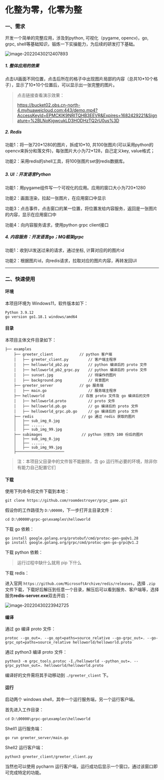 # 化整为零，化零为整

### 一、需求

开发一个简单的完整应用，涉及到python, 可视化（pygame, opencv)，go, grpc, shell等基础知识，锻炼一下实操能力，为后续的研发打下基础。

![image-20220430212407893](https://s2.loli.net/2022/04/30/wGQkuU5TC9t8P2i.png)

##### 1. 整体应用的效果

点击UI画面不同位置，点击后所在的格子中出现图片局部的内容（总共10\*10个格子），显示了10\*10个位置后，可以显示出一张完整的图片。

> 点击链接查看演示效果：
>
> https://bucket02.obs.cn-north-4.myhuaweicloud.com:443/demo.mp4?AccessKeyId=EPMCKIK9NRITQHB3EEVR&Expires=1682429221&Signature=%2BLNoKjgwcukLD3HODHzTQ2rU0us%3D



##### 2. Redis

功能1：将一张720\*1280的图片，拆成10\*10, 共100张图片(可以采用python的opencv来拆分和落文件)，每张图片大小为72\*128，自己定义key, value格式；

功能2：采用redis的shell工具，将100张图片set到redis数据库。

### 

##### 3. UI：开发语言Python

功能1：用pygame组件写一个可视化的应用。应用的窗口大小为720*1280

功能2：画面渲染，拉起一张图片，在应用窗口中显示 

功能3：点击事件，点击窗口的某一位置，将位置发给内容服务，返回是一张图片的内容，显示在应用窗口中

功能4：向内容服务请求，使用python grpc client接口



##### 4. 内容服务：开发语言go；MQ框架grpc

功能1：收到UI发送过来的请求，通过坐标, 计算对应的的图片id

功能2：根据图片id，向redis请求，拉取对应的图片内容，再转发回UI



---

### 二、快速使用

#### 环境

本项目环境为 Windows11，软件版本如下：

~~~
Python 3.9.12
go version go1.18.1 windows/amd64
~~~



#### 目录

本项目主体文件目录如下：

~~~
├── examples
    ├── greeter_client            // python 客户端
    │   ├── greeter_client.py         // 客户端主程序
    │   ├── helloworld_pb2.py         // python 编译后的 proto 文件
    │   ├── helloworld_pb2_grpc.py    // python 编译后的 proto 文件
    │   ├── sunset.jpg                // 待操作的图片
    │   ├── background.png            // 背景图片
    ├── greeter_server            // go 服务端
    │   ├── main.go                   // 服务端主程序
    ├── helloworld                // 存放 proto 文件及 go 编译后的文件
    │   ├── helloworld.proto          // proto 文件
    │   ├── helloworld.pb.go          // go 编译后的 proto 文件
    │   ├── helloworld_grpc.pb.go     // go 编译后的 proto 文件
    ├── redis                      // go 通过 redis 获取的图片
    │   ├── sub_img_0.jpg
    │   ├── ......
    │   ├── sub_img_99.jpg
    ├── subimages                  // python 分割为 100 份后的图片
    │   ├── sub_img_0.jpg
    │   ├── ......
    │   ├── sub_img_99.jpg
    ├──────────────────────
~~~

> 注：本项目父目录中的文件皆不能删除，含 go 运行所必要的环境，除非你有能力自己配置它们



#### 下载

使用下列命令将文件下载到本地：

~~~
git clone https://github.com/roomdestroyer/grpc_game.git
~~~

假设你的工作路径为 `D:\00000`，下一步打开主目录文件：

~~~
cd D:\00000\grpc-go\examples\helloworld
~~~

下载 go 依赖：

~~~
go install google.golang.org/protobuf/cmd/protoc-gen-go@v1.28
go install google.golang.org/grpc/cmd/protoc-gen-go-grpc@v1.2
~~~

下载 python 依赖：

> 运行过程中缺什么就用 pip 下什么

下载 redis：

进入官网 `https://github.com/MicrosoftArchive/redis/releases`，选择 `.zip` 文件下载，下载好后解压到任意一个目录，解压后可以看到服务、客户端等，选择服务**redis-server.exe**双击开启：

![image-20220430223942725](C:\Users\Administrator\AppData\Roaming\Typora\typora-user-images\image-20220430223942725.png)



#### 编译

通过 go 编译 proto 文件：

~~~
protoc --go_out=. --go_opt=paths=source_relative --go-grpc_out=. --go-grpc_opt=paths=source_relative helloworld/helloworld.proto
~~~

通过 python3 编译 proto 文件：

~~~
python3 -m grpc_tools.protoc -I./helloworld --python_out=. --grpc_python_out=. helloworld/helloworld.proto
~~~

编译好的文件需将其手动移动到 `./greeter_client` 下。



#### 运行

启动两个 windows shell，其中一个运行服务端，另一个运行客户端。

首先进入工作目录：

~~~
cd D:\00000\grpc-go\examples\helloworld
~~~

Shell1 运行服务端：

~~~
go run greeter_server/main.go
~~~

Shell2 运行客户端：

~~~
python3 greeter_client/greeter_client.py
~~~

当然也可以使用 pycharm 运行客户端，运行成功后显示一个窗口，通过该窗口即可完成特定的功能。

